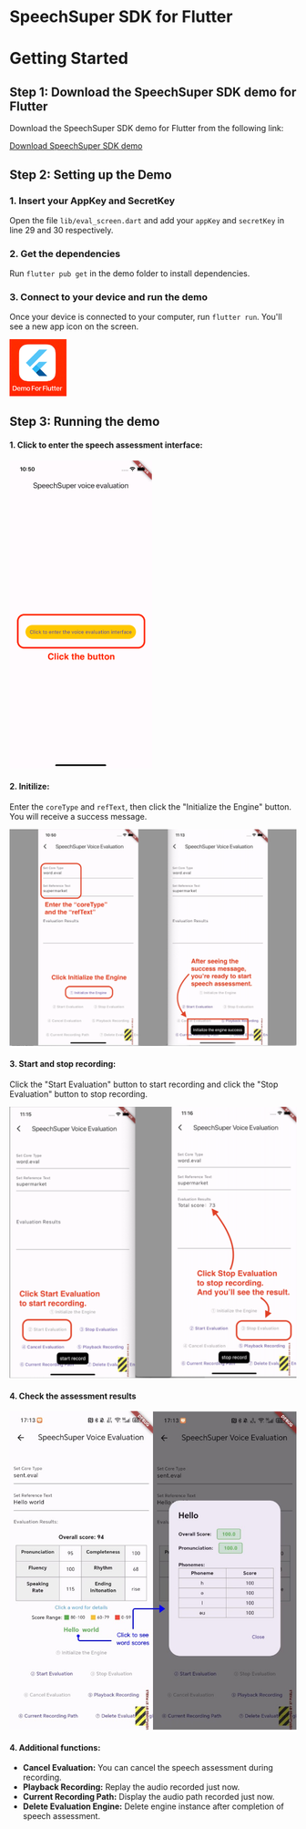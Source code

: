 # SpeechSuper SDK for Flutter



# Getting Started

## Step 1: Download the SpeechSuper SDK demo for Flutter

Download the SpeechSuper SDK demo for Flutter from the following link:

[Download SpeechSuper SDK demo](https://drive.google.com/file/d/1xD_oKuCN0P7TfMKE0IlpXuj3gS39BaFS/view?usp=drive_link)

## Step 2: Setting up the Demo

### 1. Insert your AppKey and SecretKey

Open the file `lib/eval_screen.dart` and add your `appKey` and `secretKey` in line 29 and 30 respectively.

### 2. Get the dependencies

Run `flutter pub get` in the demo folder to install dependencies.

### 3. Connect to your device and run the demo
Once your device is connected to your computer, run `flutter run`. You'll see a new app icon on the screen.<br>

<img src="img/flutter_icon.png" alt="SpeechSuper SDK for Flutter App Icon" width="100px">

## Step 3: Running the demo

#### 1. Click to enter the speech assessment interface:

<img src="img/step1.png" alt="SpeechSuper Flutter SDK demo - App Landing" width="250px">

#### 2. Initilize:

Enter the `coreType` and `refText`, then click the "Initialize the Engine" button. You will receive a success message.<br>

<img src="img/step2-3.png" alt="SpeechSuper Flutter SDK demo - Initialization" width="600px">

#### 3. Start and stop recording:
Click the "Start Evaluation" button to start recording and click the "Stop Evaluation" button to stop recording.<br>

<img src="img/step4-5.png" alt="SpeechSuper Flutter SDK demo - Initialization" width="600px">

#### 4. Check the assessment results
<img src="img/flutter_demo_result.jpg" alt="SpeechSuper Flutter SDK demo result" width="600px">


#### 4. Additional functions:

- **Cancel Evaluation:** You can cancel the speech assessment during recording. <br>
- **Playback Recording:** Replay the audio recorded just now. <br>
- **Current Recording Path:** Display the audio path recorded just now. <br>
- **Delete Evaluation Engine:** Delete engine instance after completion of speech assessment. 

